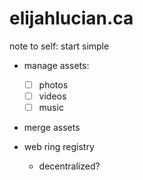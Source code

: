 # elijahlucian.ca

note to self: start simple

- manage assets:

  - [ ] photos
  - [ ] videos
  - [ ] music

- merge assets

- web ring registry
  - decentralized?
